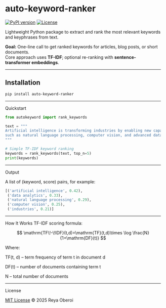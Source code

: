# auto-keyword-ranker
[![PyPI version](https://img.shields.io/pypi/v/auto-keyword-ranker)](https://pypi.org/project/auto-keyword-ranker)
[![License](https://img.shields.io/badge/license-MIT-blue.svg)](LICENSE)

Lightweight Python package to extract and rank the most relevant keywords and keyphrases from text.

**Goal:** One-line call to get ranked keywords for articles, blog posts, or short documents.  
Core approach uses **TF-IDF**; optional re-ranking with **sentence-transformer embeddings**.

---

## Installation

```bash
pip install auto-keyword-ranker
```


---
Quickstart

```python
from autokeyword import rank_keywords

text = """
Artificial intelligence is transforming industries by enabling new capabilities
such as natural language processing, computer vision, and advanced data analytics.
"""

# Simple TF-IDF keyword ranking
keywords = rank_keywords(text, top_n=5)
print(keywords)
```

---
Output

A list of (keyword, score) pairs, for example:



```python
[('artificial intelligence', 0.42),
 ('data analytics', 0.33),
 ('natural language processing', 0.29),
 ('computer vision', 0.25),
 ('industries', 0.21)]
```
---

How It Works
TF-IDF scoring formula:


$$
\mathrm{TF\!-\!IDF}(t,d)=\mathrm{TF}(t,d)\times
\log \frac{N}{1+\mathrm{DF}(t)}
$$


Where:

TF(t, d) – term frequency of term t in document d

DF(t) – number of documents containing term t

N – total number of documents

---
License


[MIT License](LICENSE) © 2025 Reya Oberoi